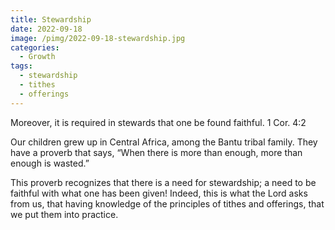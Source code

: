 ```yaml
---
title: Stewardship
date: 2022-09-18
image: /pimg/2022-09-18-stewardship.jpg
categories:
  - Growth
tags:
  - stewardship
  - tithes
  - offerings
---
```


<p>Moreover, it is required in stewards that one be found faithful. 1 Cor. 4:2</p><p>Our children grew up in Central Africa, among the Bantu tribal family. They have a proverb that says, “When there is more than enough, more than enough is wasted.” </p><p>This proverb recognizes that there is a need for stewardship; a need to be faithful with what one has been given! Indeed, this is what the Lord asks from us, that having knowledge of the principles of tithes and offerings, that we put them into practice. </p>

